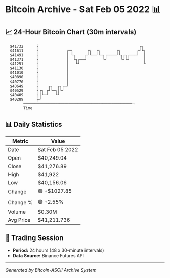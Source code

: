 # Bitcoin Archive - Sat Feb 05 2022 📊

## 📈 24-Hour Bitcoin Chart (30m intervals)

```
  $41732      ┤                                            ┌┐  
  $41611      ┤            ┌─┐      ┌┐  ┌┐       ┌┐       ┌┘└┐ 
  $41491      ┤            │ └┐    ┌┘└──┘└─┐┌────┘└┐┌┐┌───┘  │ 
  $41371      ┤            │  └┐┌──┘       └┘      └┘└┘      │ 
  $41251      ┤            │   └┘                            └ 
  $41130      ┤            │                                   
  $41010      ┤            │                                   
  $40890      ┤            │                                   
  $40770      ┤            │                                   
  $40649      ┤    ┌┐  ┌┐┌─┘                                   
  $40529      ┤┌┐ ┌┘└─┐│└┘                                     
  $40409      ┤│└─┘   └┘                                       
  $40289      ┼┘                                               
        ────────────────────────────────────────────────→
        Time
```

## 📊 Daily Statistics

| Metric | Value |
|--------|-------|
| Date | Sat Feb 05 2022 |
| Open | $40,249.04 |
| Close | $41,276.89 |
| High | $41,922 |
| Low | $40,156.06 |
| Change | 🟢 +$1027.85 |
| Change % | 🟢 +2.55% |
| Volume | $0.30M |
| Avg Price | $41,211.736 |

## 📅 Trading Session

- **Period:** 24 hours (48 x 30-minute intervals)
- **Data Source:** Binance Futures API

---
*Generated by Bitcoin-ASCII Archive System*
